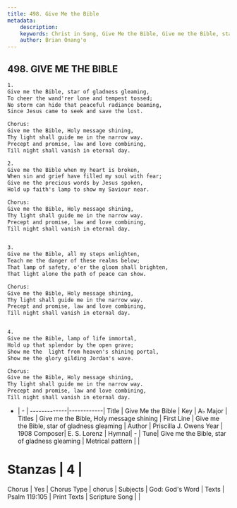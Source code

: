 ```yaml
---
title: 498. Give Me the Bible
metadata:
    description: 
    keywords: Christ in Song, Give Me the Bible, Give me the Bible, star of gladness gleaming, Give me the Bible, Holy message shining
    author: Brian Onang'o
---
```



## 498. GIVE ME THE BIBLE

```txt
1.
Give me the Bible, star of gladness gleaming,
To cheer the wand'rer lone and tempest tossed;
No storm can hide that peaceful radiance beaming,
Since Jesus came to seek and save the lost.

Chorus:
Give me the Bible, Holy message shining,
Thy light shall guide me in the narrow way.
Precept and promise, law and love combining,
Till night shall vanish in eternal day.

2.
Give me the Bible when my heart is broken,
When sin and grief have filled my soul with fear;
Give me the precious words by Jesus spoken,
Hold up faith's lamp to show my Saviour near. 

Chorus:
Give me the Bible, Holy message shining,
Thy light shall guide me in the narrow way.
Precept and promise, law and love combining,
Till night shall vanish in eternal day.


3.
Give me the Bible, all my steps enlighten,
Teach me the danger of these realms below;
That lamp of safety, o'er the gloom shall brighten,
That light alone the path of peace can show. 

Chorus:
Give me the Bible, Holy message shining,
Thy light shall guide me in the narrow way.
Precept and promise, law and love combining,
Till night shall vanish in eternal day.


4.
Give me the Bible, lamp of life immortal,
Hold up that splendor by the open grave;
Show me the  light from heaven's shining portal,
Show me the glory gilding Jordan's wave. 

Chorus:
Give me the Bible, Holy message shining,
Thy light shall guide me in the narrow way.
Precept and promise, law and love combining,
Till night shall vanish in eternal day.

```

- |   -  |
-------------|------------|
Title | Give Me the Bible |
Key | A♭ Major |
Titles | Give me the Bible, Holy message shining |
First Line | Give me the Bible, star of gladness gleaming |
Author | Priscilla J. Owens
Year | 1908
Composer| E. S. Lorenz |
Hymnal|  - |
Tune| Give me the Bible, star of gladness gleaming |
Metrical pattern | |
# Stanzas | 4 |
Chorus | Yes |
Chorus Type | chorus |
Subjects | God: God's Word |
Texts | Psalm 119:105 |
Print Texts | 
Scripture Song |  |
  
